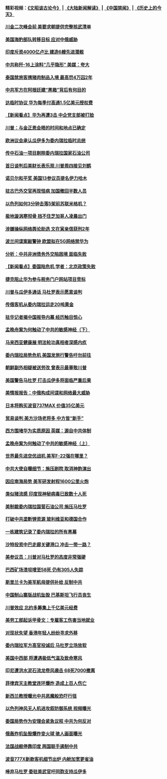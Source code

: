 #### 精彩视频：[《文昭谈古论今》](https://github.com/gfw-breaker/wenzhao) | [《大陆新闻解读》](https://github.com/gfw-breaker/ntdtv-comedy) | [《中国禁闻》](https://github.com/gfw-breaker/ntdtv-news) | [《历史上的今天》](https://github.com/gfw-breaker/today-in-history) 

#### [川金二次峰会前 美要求朝提供完整核武清单](../pages/nsc418/n11017962.md?t=02011530) 

#### [美国海豹部队转移目标 应对中俄威胁](../pages/nsc418/n11017801.md?t=02011530) 

#### [印度斥资4000亿卢比 建造6艘先进潜舰](../pages/nsc418/n11017635.md?t=02011530) 

#### [中共称歼-16上涂料“几乎隐形” 美媒：夸大](../pages/nsc418/n11017535.md?t=02011530) 

#### [泰国禁旅客携猪肉制品入境 最高罚4万囚2年](../pages/nsc418/n11016939.md?t=02011530) 

#### [中共军方在阿根廷建“黑箱”背后有何目的](../pages/nsc418/n11016689.md?t=02011530) 

#### [达临时协议 华为每季付高通1.5亿美元授权费](../pages/nsc418/n11016503.md?t=02011530) 

#### [【新闻看点】华为再遭3击 中企党支部被打脸](../pages/nsc418/n11016110.md?t=02011530) 

#### [川普：与金正恩会晤的时间和地点已确定](../pages/nsc418/n11016340.md?t=02011530) 

#### [欧洲议会承认瓜伊多为委内瑞拉临时总统](../pages/nsc418/n11016267.md?t=02011530) 

#### [传中石油一项目剔除委内瑞拉国家石油公司](../pages/nsc418/n11015982.md?t=02011530) 

#### [首日谈判后美财长表乐观 川普周四接见刘鹤](../pages/nsc418/n11015436.md?t=02011530) 

#### [诺贝尔和平奖 美国13参议员提名伊力哈木](../pages/nsc418/n11014742.md?t=02011530) 

#### [驻古巴外交官再现怪病 加国撤回半数人员](../pages/nsc418/n11014810.md?t=02011530) 

#### [以色列如何3分钟击落5架前苏联米格机？](../pages/nsc418/n11014659.md?t=02011530) 

#### [极地漩涡寒彻骨 挡不住芝加哥人凌晨出门](../pages/nsc418/n11014521.md?t=02011530) 

#### [涉嫌操纵网络舆论助选 文在寅亲信获刑2年](../pages/nsc418/n11014174.md?t=02011530) 

#### [波兰间谍案敲警钟 欧盟拟在5G网络禁华为](../pages/nsc418/n11013814.md?t=02011530) 

#### [分析：中共非洲债务外交陷困境 面临失败](../pages/nsc418/n11013731.md?t=02011530) 

#### [【新闻看点】委国陷危机 学者：北京政策失败](../pages/nsc418/n11013287.md?t=02011530) 

#### [捷克阻止华为参与税务门户网站项目竞标](../pages/nsc418/n11013525.md?t=02011530) 

#### [川普与瓜伊多通话 马杜罗表示愿意谈判](../pages/nsc418/n11013353.md?t=02011530) 

#### [传俄客机从委内瑞拉运走20吨黄金](../pages/nsc418/n11013224.md?t=02011530) 

#### [驻华记者揭中国报导内幕 经历触目惊心](../pages/nsc418/n11013118.md?t=02011530) 

#### [孟晚舟案为何触动了中共的敏感神经（下）](../pages/nsc418/n11008903.md?t=02011530) 

#### [马来西亚健康展 明法轮功真相者深感内疚](../pages/nsc418/n11010949.md?t=02011530) 

#### [委内瑞拉局势危机 美国发旅行警告吁勿前往](../pages/nsc418/n11012593.md?t=02011530) 

#### [朝鲜副外相疑被送劳改 曾表示最尊敬川普](../pages/nsc418/n11011872.md?t=02011530) 

#### [美国警告马杜罗 打击瓜伊多将面临严重后果](../pages/nsc418/n11011422.md?t=02011530) 

#### [美情报报告：中俄构成间谍和网络最大威胁](../pages/nsc418/n11011346.md?t=02011530) 

#### [日本将购买波音737MAX 价值35亿美元](../pages/nsc418/n11011238.md?t=02011530) 

#### [贸易谈判 美方沙场老将多 中方皆“新手”](../pages/nsc418/n11010973.md?t=02011530) 

#### [西方围堵华为实质原因 英媒：源自中共体制](../pages/nsc418/n11010190.md?t=02011530) 

#### [孟晚舟案为何触动了中共的敏感神经（上）](../pages/nsc418/n11008466.md?t=02011530) 

#### [世界最先进空优战机 美军F-22强在哪里？](../pages/nsc418/n11010323.md?t=02011530) 

#### [中共大使自曝细节：施压剧院 取消神韵演出](../pages/nsc418/n11008988.md?t=02011530) 

#### [因应南海局势 美军研发射程1600公里火炮](../pages/nsc418/n11010046.md?t=02011530) 

#### [类似猪流感 印度现神秘病毒已致数十人死](../pages/nsc418/n11009797.md?t=02011530) 

#### [美制裁委内瑞拉国营石油公司 施压马杜罗](../pages/nsc418/n11009006.md?t=02011530) 

#### [打破中共垄断锂资源 玻利维亚和德国合作](../pages/nsc418/n11008598.md?t=02011530) 

#### [一栋建筑记录了委内瑞拉的所有黑幕](../pages/nsc418/n11008614.md?t=02011530) 

#### [沙特投资中巴走廊关键港口 冲击一带一路？](../pages/nsc418/n11008620.md?t=02011530) 

#### [美参议员：川普对马杜罗的态度非常强硬](../pages/nsc418/n11008349.md?t=02011530) 

#### [巴西矿场溃坝增至58死 仍有305人失踪](../pages/nsc418/n11007445.md?t=02011530) 

#### [斯里兰卡为美军航母提供补给 反制中共](../pages/nsc418/n11007567.md?t=02011530) 

#### [中国制山寨版战机坠毁 巴基斯坦飞行员丧生](../pages/nsc418/n11007213.md?t=02011530) 

#### [川普效应 北约多筹集上千亿美元经费](../pages/nsc418/n11006307.md?t=02011530) 

#### [美劳工部起诉甲骨文：专雇客工伤害当地就业](../pages/nsc418/n11006396.md?t=02011530) 

#### [对现状失望 香港年轻人纷纷寻求外移](../pages/nsc418/n11006310.md?t=02011530) 

#### [委内瑞拉军方高官投诚后 马杜罗立场放软](../pages/nsc418/n11006068.md?t=02011530) 

#### [美国中西部 将遭遇极低气温及致命寒风](../pages/nsc418/n11006119.md?t=02011530) 

#### [印尼遭洪水泥石流龙卷风袭击 68死7000撤离](../pages/nsc418/n11005923.md?t=02011530) 

#### [菲律宾天主教堂连环爆炸 造成上百人伤亡](../pages/nsc418/n11005733.md?t=02011530) 

#### [新西兰教授曝光中共恶魔般恐吓行径](../pages/nsc418/n11004756.md?t=02011530) 

#### [以色列神风无人机进攻叙防御系统 视频曝光](../pages/nsc418/n11005042.md?t=02011530) 

#### [委国局势作为安理会紧急议程 中共为何反对](../pages/nsc418/n11005469.md?t=02011530) 

#### [俄轰炸机坠毁爆炸变火球 骇人画面曝光](../pages/nsc418/n11005421.md?t=02011530) 

#### [法国战舰停靠印度 两国联手遏制中共](../pages/nsc418/n11005288.md?t=02011530) 

#### [波音777X新款客机细节出炉 内舱加宽更省油](../pages/nsc418/n11005089.md?t=02011530) 

#### [唾弃马杜罗 委驻美武官吁同胞支持瓜伊多](../pages/nsc418/n11004923.md?t=02011530) 

